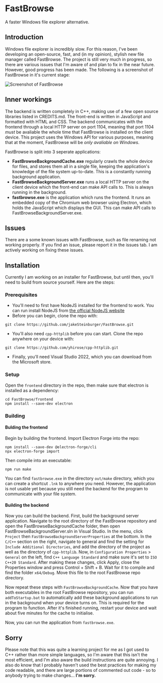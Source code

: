 # FastBrowse
A faster Windows file explorer alternative.

## Introduction
Windows file explorer is incredibly slow. For this reason, I've been developing an open-source, fast, and (in my opinion), stylish new file manager called FastBrowse. The project is still very much in progress, so there are various issues that I'm aware of and plan to fix in the near future. However, good progress has been made. The following is a screenshot of FastBrowse in it's current stage:

![Screenshot of FastBrowse](https://github.com/jakeSteinburger/FastBrowse/blob/main/fastbrowsescreenshot.png)

## Inner workings
The backend is written completely in C++, making use of a few open source libraries listed in CREDITS.md. The front-end is written in JavaScript and formatted with HTML and CSS. The backend communicates with the frontend through a local HTTP server on port 1104, meaning that port 1104 *must* be avaliable the whole time that FastBrowse is installed on the client device. This project uses the Windows API for various purposes, meaning that at the moment, FastBrowse will be *only avaliable on Windows*.

FastBrowse is split into 3 seperate applications:
* **FastBrowseBackgroundCache.exe** regularly crawls the whole device for files, and stores them all in a single file, keeping the application's knowledge of the file system up-to-date. This is a constantly running background application.
* **FastBrowseBackgroundServer.exe** runs a local HTTP server on the client device which the front-end can make API calls to. This is always running in the background.
* **fastbrowse.exe** is the application which runs the frontend. It runs an embedded copy of the Chromium web browser using Electron, which holds the JavaScript which displays the GUI. This can make API calls to FastBrowseBackgroundServer.exe.

## Issues
There are a some known issues with FastBrowse, such as file renaming not working properly. If you find an issue, please report it in the issues tab. I am actively working on fixing these issues.

## Installation
Currently I am working on an installer for FastBrowse, but until then, you'll need to build from source yourself. Here are the steps:

### Prerequisites
* You'll need to first have NodeJS installed for the frontend to work. You can run install NodeJS from [the official NodeJS website](https://nodejs.org/en/download/)
* Before you can begin, clone the repo with:
```
git clone https://github.com/jakeSteinburger/FastBrowse.git
```
* You'll also need `cpp-httplib` before you can start. Clone the repo anywhere on your device with:
```
git clone https://github.com/yhirose/cpp-httplib.git
```
* Finally, you'll need Visual Studio 2022, which you can download from the Microsoft store.
### Setup
Open the `frontend` directory in the repo, then make sure that electron is installed as a dependency:
```
cd FastBrowse/frontend
npm install --save-dev electron
```
### Building
#### Bulding the frontend
Begin by building the frontend. Import Electron Forge into the repo:
```
npm install --save-dev @electron-forge/cli
npx electron-forge import
```
Then compile into an executable:
```
npm run make
```
You can find `fastbrowse.exe` in the directory `out/make` directory, which you can create a shortcut `.lnk` to anywhere you need. However, the application is not usable yet because you still need the backend for the program to communicate with your file system.
#### Building the backend
Now you can build the backend. First, build the background server application. Navigate to the root directory of the FastBrowse repository and open the FastBrowseBackgroundCache folder, then open FastBrowseBackgroundServer.sln in Visual Studio. In the menu, click `Project` then `FastBrowseBackgroundServerProperties` at the bottom. In the `C/C++` section on the right, navigate to general and find the setting for `Include Additional Directories`, and add the directory of the project as well as the directory of `cpp-httplib`. Now, in `Configuration Properties` > `General` on the left, find `C++ Language Standard` and make sure it's set to `ISO C++20 Standard`. After making these changes, click Apply, close the Properties window and press Control + Shift + B. Wait for it to compile and find the folder `x64/Debug`. Move this file to the root FastBrowse repo directory.

Now repeat these steps with `FastBrowseBackgroundCache`. Now that you have both executables in the root FastBrowse repository, you can run `addToStartup.bat` to automatically add these background applications to run in the background when your device turns on. This is required for the program to function. After it's finished running, restart your device and wait about five minutes for the cache to initialise.

Now, you can run the application from `fastbrowse.exe`.

## Sorry
Please note that this was quite a learning project for me as I got used to C++ rather than more simple languages, so I'm aware that this isn't the most efficient, and I'm also aware the build instructions are quite annoying. I also do know that I probably haven't used the best practices for making my code readable, and there are large portions of commented out code - so to anybody trying to make changes... **I'm sorry.**
